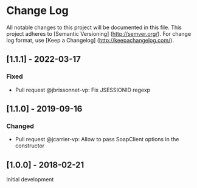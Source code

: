 # Change Log

All notable changes to this project will be documented in this file. This project adheres
to [Semantic Versioning] (http://semver.org/). For change log format,
use [Keep a Changelog] (http://keepachangelog.com/).

## [1.1.1] - 2022-03-17

### Fixed

- Pull request @jbrissonnet-vp: Fix JSESSIONID regexp

## [1.1.0] - 2019-09-16

### Changed

- Pull request @jcarrier-vp: Allow to pass SoapClient options in the constructor

## [1.0.0] - 2018-02-21

Initial development
